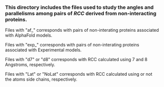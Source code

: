 <h3>This directory includes the files used to study the angles and parallelisms among pairs of <i>RCC</i> derived from non-interacting proteins.</h3>
<p>Files with "af_" corresponds with pairs of non-interating proteins associated with AlphaFold models.</p>

<p>Files with "exp_" corresponds with pairs of non-interating proteins associated with Experimental models.</p>

<p>Files with "d7" or "d8" corresponds with RCC calculated using 7 and 8 Angstroms, respectively.</p>

<p>Files with "Lat" or "NoLat" corresponds with RCC calculated using or not the atoms side chains, respectively.</p>
